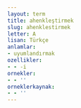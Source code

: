 ```yaml
---
layout: term
title: ahenkleştirmek
slug: ahenklestirmek
letter: A
lisan: Türkçe
anlamlar:
- uyumlandırmak
ozellikler:
- - -i
ornekler:
- - ''
orneklerkaynak:
- - ''
---
```

